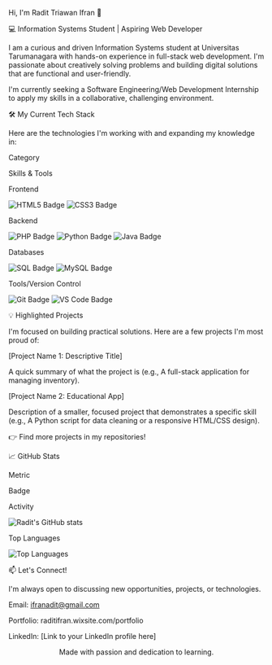 Hi, I'm Radit Triawan Ifran 👋

💻 Information Systems Student | Aspiring Web Developer

I am a curious and driven Information Systems student at Universitas Tarumanagara with hands-on experience in full-stack web development. I'm passionate about creatively solving problems and building digital solutions that are functional and user-friendly.

I'm currently seeking a Software Engineering/Web Development Internship to apply my skills in a collaborative, challenging environment.

🛠️ My Current Tech Stack

Here are the technologies I'm working with and expanding my knowledge in:

Category

Skills & Tools

Frontend

<img src="https://www.google.com/search?q=https://img.shields.io/badge/HTML5-E34F26%3Fstyle%3Dfor-the-badge%26logo%3Dhtml5%26logoColor%3Dwhite" alt="HTML5 Badge"/> <img src="https://www.google.com/search?q=https://img.shields.io/badge/CSS3-1572B6%3Fstyle%3Dfor-the-badge%26logo%3Dcss3%26logoColor%3Dwhite" alt="CSS3 Badge"/>

Backend

<img src="https://www.google.com/search?q=https://img.shields.io/badge/PHP-777BB4%3Fstyle%3Dfor-the-badge%26logo%3Dphp%26logoColor%3Dwhite" alt="PHP Badge"/> <img src="https://www.google.com/search?q=https://img.shields.io/badge/Python-3776AB%3Fstyle%3Dfor-the-badge%26logo%3Dpython%26logoColor%3Dwhite" alt="Python Badge"/> <img src="https://www.google.com/search?q=https://img.shields.io/badge/Java-007396%3Fstyle%3Dfor-the-badge%26logo%3Djava%26logoColor%3Dwhite" alt="Java Badge"/>

Databases

<img src="https://www.google.com/search?q=https://img.shields.io/badge/SQL-4479A1%3Fstyle%3Dfor-the-badge%26logo%3Dmysql%26logoColor%3Dwhite" alt="SQL Badge"/> <img src="https://img.shields.io/badge/MySQL-4479A1?style=for-the-badge&logo=mysql&logoColor=white" alt="MySQL Badge"/>

Tools/Version Control

<img src="https://www.google.com/search?q=https://img.shields.io/badge/Git-F05032%3Fstyle%3Dfor-the-badge%26logo%3Dgit%26logoColor%3Dwhite" alt="Git Badge"/> <img src="https://www.google.com/search?q=https://img.shields.io/badge/VS%2520Code-007ACC%3Fstyle%3Dfor-the-badge%26logo%3Dvisual-studio-code%26logoColor%3Dwhite" alt="VS Code Badge"/>

💡 Highlighted Projects

I'm focused on building practical solutions. Here are a few projects I'm most proud of:

[Project Name 1: Descriptive Title]

A quick summary of what the project is (e.g., A full-stack application for managing inventory).

[Project Name 2: Educational App]

Description of a smaller, focused project that demonstrates a specific skill (e.g., A Python script for data cleaning or a responsive HTML/CSS design).

👉 Find more projects in my repositories!

📈 GitHub Stats

Metric

Badge

Activity

<img src="https://www.google.com/search?q=https://github-readme-stats.vercel.app/api%3Fusername%3DRaditIfran%26show_icons%3Dtrue%26theme%3Ddark%26hide_title%3Dtrue%26hide%3Dcontribs,prs" alt="Radit's GitHub stats"/>

Top Languages

<img src="https://www.google.com/search?q=https://github-readme-stats.vercel.app/api/top-langs/%3Fusername%3DRaditIfran%26layout%3Dcompact%26langs_count%3D6%26theme%3Ddark%26hide_title%3Dtrue" alt="Top Languages"/>

📫 Let's Connect!

I'm always open to discussing new opportunities, projects, or technologies.

Email: ifranadit@gmail.com

Portfolio: raditifran.wixsite.com/portfolio

LinkedIn: [Link to your LinkedIn profile here]

<p align="center">
Made with passion and dedication to learning.
</p>
